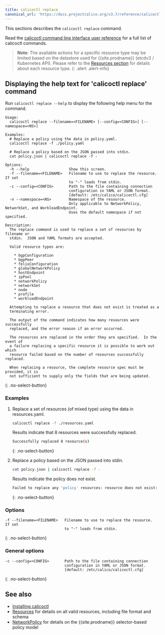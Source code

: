 ```yaml
---
title: calicoctl replace
canonical_url: 'https://docs.projectcalico.org/v3.7/reference/calicoctl/commands/replace'
---
```


This sections describes the `calicoctl replace` command.

Read the [calicoctl command line interface user reference]({{site.baseurl}}/{{page.version}}/reference/calicoctl/)
for a full list of calicoctl commands.

> **Note**: The available actions for a specific resource type may be
> limited based on the datastore used for {{site.prodname}} (etcdv3 / Kubernetes API).
> Please refer to the
> [Resources section]({{site.baseurl}}/{{page.version}}/reference/resources/)
> for details about each resource type.
{: .alert .alert-info}


## Displaying the help text for 'calicoctl replace' command

Run `calicoctl replace --help` to display the following help menu for the
command.

```
Usage:
  calicoctl replace --filename=<FILENAME> [--config=<CONFIG>] [--namespace=<NS>]

Examples:
  # Replace a policy using the data in policy.yaml.
  calicoctl replace -f ./policy.yaml

  # Replace a policy based on the JSON passed into stdin.
  cat policy.json | calicoctl replace -f -

Options:
  -h --help                  Show this screen.
  -f --filename=<FILENAME>   Filename to use to replace the resource.  If set
                             to "-" loads from stdin.
  -c --config=<CONFIG>       Path to the file containing connection
                             configuration in YAML or JSON format.
                             [default: /etc/calico/calicoctl.cfg]
  -n --namespace=<NS>        Namespace of the resource.
                             Only applicable to NetworkPolicy, NetworkSet, and WorkloadEndpoint.
                             Uses the default namespace if not specified.

Description:
  The replace command is used to replace a set of resources by filename or
  stdin.  JSON and YAML formats are accepted.

  Valid resource types are:

    * bgpConfiguration
    * bgpPeer
    * felixConfiguration
    * globalNetworkPolicy
    * hostEndpoint
    * ipPool
    * networkPolicy
    * networkSet
    * node
    * profile
    * workloadEndpoint

  Attempting to replace a resource that does not exist is treated as a
  terminating error.

  The output of the command indicates how many resources were successfully
  replaced, and the error reason if an error occurred.

  The resources are replaced in the order they are specified.  In the event of
  a failure replacing a specific resource it is possible to work out which
  resource failed based on the number of resources successfully replaced.

  When replacing a resource, the complete resource spec must be provided, it is
  not sufficient to supply only the fields that are being updated.
```
{: .no-select-button}

### Examples

1. Replace a set of resources (of mixed type) using the data in resources.yaml.

   ```bash
   calicoctl replace -f ./resources.yaml
   ```

   Results indicate that 8 resources were successfully replaced.

   ```bash
   Successfully replaced 8 resource(s)
   ```
   {: .no-select-button}

1. Replace a policy based on the JSON passed into stdin.

   ```bash
   cat policy.json | calicoctl replace -f -
   ```
   Results indicate the policy does not exist.

   ```bash
   Failed to replace any 'policy' resources: resource does not exist: Policy(name=dbPolicy)
   ```
   {: .no-select-button}

### Options

```
-f --filename=<FILENAME>   Filename to use to replace the resource.  If set
                           to "-" loads from stdin.
```
{: .no-select-button}

### General options

```
-c --config=<CONFIG>       Path to the file containing connection
                           configuration in YAML or JSON format.
                           [default: /etc/calico/calicoctl.cfg]
```
{: .no-select-button}

## See also

-  [Installing calicoctl]({{site.baseurl}}/{{page.version}}/getting-started/calicoctl/install)
-  [Resources]({{site.baseurl}}/{{page.version}}/reference/resources/) for details on all valid resources, including file format
   and schema
-  [NetworkPolicy]({{site.baseurl}}/{{page.version}}/reference/resources/networkpolicy) for details on the {{site.prodname}} selector-based policy model
